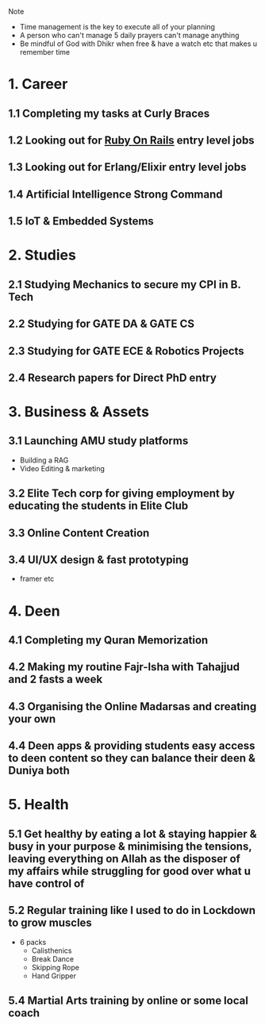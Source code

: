 
> [!note]
> - Time management is the key to execute all of your planning 
> - A person who can't manage 5 daily prayers can't manage anything 
> - Be mindful of God with Dhikr when free & have a watch etc that makes u remember time

# 1. Career

## 1.1 Completing my tasks at Curly Braces

## 1.2 Looking out for [Ruby On Rails](https://guide.rubyonrails.org) entry level jobs

## 1.3 Looking out for Erlang/Elixir entry level jobs

## 1.4 Artificial Intelligence Strong Command

## 1.5 IoT & Embedded Systems



# 2. Studies

## 2.1 Studying Mechanics to secure my CPI in B. Tech

## 2.2 Studying for GATE DA & GATE CS

## 2.3 Studying for GATE ECE & Robotics Projects 

## 2.4 Research papers for Direct PhD entry 



# 3. Business & Assets

## 3.1 Launching AMU study platforms
- Building a RAG 
- Video Editing & marketing

## 3.2 Elite Tech corp for giving employment by educating the students in Elite Club 

## 3.3 Online Content Creation

## 3.4 UI/UX design & fast prototyping
- framer etc

# 4. Deen

## 4.1 Completing my Quran Memorization

## 4.2 Making my routine Fajr-Isha with Tahajjud and 2 fasts a week

## 4.3 Organising the Online Madarsas and creating your own

## 4.4 Deen apps & providing students easy access to deen content so they can balance their deen & Duniya both


# 5. Health

## 5.1 Get healthy by eating a lot & staying happier & busy in your purpose & minimising the tensions, leaving everything on Allah as the disposer of my affairs while struggling for good over what u have control of

## 5.2 Regular training like I used to do in Lockdown to grow muscles

- 6 packs
	- Calisthenics
	- Break Dance
	- Skipping Rope
	- Hand Gripper

## 5.4 Martial Arts training by online or some local coach